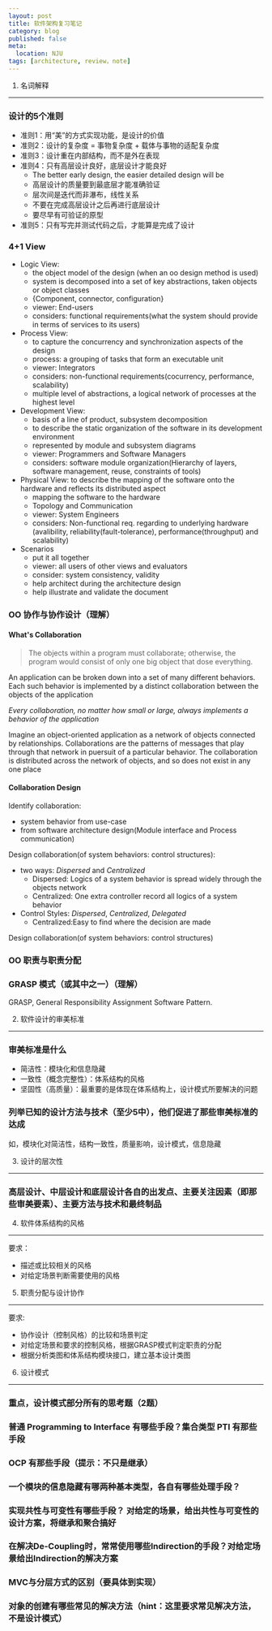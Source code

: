 ```yaml
---
layout: post
title: 软件架构复习笔记
category: blog
published: false
meta:
  location: NJU 
tags: [architecture, review，note]
---
```


1. 名词解释
----------


### 设计的5个准则

+   准则1：用“美”的方式实现功能，是设计的价值
+   准则2：设计的复杂度 = 事物复杂度 + 载体与事物的适配复杂度
+   准则3：设计重在内部结构，而不是外在表现
+   准则4：只有高层设计良好，底层设计才能良好
    +   The better early design, the easier detailed design will be
    +   高层设计的质量要到最底层才能准确验证
    +   层次间是迭代而非瀑布，线性关系
    +   不要在完成高层设计之后再进行底层设计
    +   要尽早有可验证的原型
+   准则5：只有写完并测试代码之后，才能算是完成了设计

### 4+1 View

+   Logic View: 
    +   the object model of the design (when an oo design method is used)
    +   system is decomposed into a set of key abstractions, taken objects or object classes
    +   {Component, connector, configuration}
    +   viewer: End-users
    +   considers: functional requirements(what the system should provide in terms of services to its users)
+   Process View: 
    +   to capture the concurrency and synchronization aspects of the design
    +   process: a grouping of tasks that form an executable unit
    +   viewer: Integrators
    +   considers: non-functional requirements(cocurrency, performance, scalability)
    +   multiple level of abstractions, a logical network of processes at the highest level
+   Development View: 
    +   basis of a line of product, subsystem decomposition
    +   to describe the static organization of the software in its development environment
    +   represented by module and subsystem diagrams
    +   viewer: Programmers and Software Managers
    +   considers: software module organization(Hierarchy of layers, software management, reuse, constraints of tools)
+   Physical View: to describe the mapping of the software onto the hardware and reflects its distributed aspect
    +   mapping the software to the hardware
    +   Topology and Communication
    +   viewer: System Engineers
    +   considers: Non-functional req. regarding to underlying hardware (avalibility, reliability(fault-tolerance), performance(throughput) and scalability)
+   Scenarios
    +   put it all together
    +   viewer: all users of other views and evaluators
    +   consider: system consistency, validity
    +   help architect during the architecture design
    +   help illustrate and validate the document

### OO 协作与协作设计（理解）

#### What's Collaboration  
  
> The objects within a program must collaborate;
> otherwise, the program would consist of only one 
> big object that dose everything.

An application can be broken down into a set of many different behaviors. Each such behavior is implemented by a distinct collaboration between the objects of the application

*Every collaboration, no matter how small or large, always implements a behavior of the application*

Imagine an object-oriented application as a network of objects connected by relationships. Collaborations are the patterns of messages that play through that network in puersuit of a particular behavior. The collaboration is distributed across the network of objects, and so does not exist in any one place

#### Collaboration Design

Identify collaboration:

+   system behavior from use-case
+   from software architecture design(Module interface and Process communication)

Design collaboration(of system behaviors: control structures):

+   two ways: *Dispersed* and *Centralized*
    +   Dispersed: Logics of a system behavior is spread widely through the objects network
    +   Centralized: One extra controller record all logics of a system behavior
+   Control Styles: *Dispersed*, *Centralized*, *Delegated*
    +   Centralized:Easy to find where the decision are made


Design collaboration(of system behaviors: control structures)

### OO 职责与职责分配

### GRASP 模式（或其中之一）（理解）

GRASP, General Responsibility Assignment Software Pattern.


2. 软件设计的审美标准
------------------

### 审美标准是什么

+   简洁性：模块化和信息隐藏
+   一致性（概念完整性）：体系结构的风格
+   坚固性（高质量）：最重要的是体现在体系结构上，设计模式所要解决的问题

### 列举已知的设计方法与技术（至少5中），他们促进了那些审美标准的达成

如，模块化对简洁性，结构一致性，质量影响，设计模式，信息隐藏


3. 设计的层次性
-------------

### 高层设计、中层设计和底层设计各自的出发点、主要关注因素（即那些审美要素）、主要方法与技术和最终制品


4. 软件体系结构的风格
------------------

要求：

+   描述或比较相关的风格
+   对给定场景判断需要使用的风格


5. 职责分配与设计协作
------------------

要求:

+   协作设计（控制风格）的比较和场景判定
+   对给定场景和要求的控制风格，根据GRASP模式判定职责的分配
+   根据分析类图和体系结构模块接口，建立基本设计类图


6. 设计模式
----------

### 重点，设计模式部分所有的思考题（2题）

### 普通 Programming to Interface 有哪些手段？集合类型 PTI 有那些手段

### OCP 有那些手段（提示：不只是继承）

### 一个模块的信息隐藏有哪两种基本类型，各自有哪些处理手段？

### 实现共性与可变性有哪些手段？ 对给定的场景，给出共性与可变性的设计方案，将继承和聚合搞好

### 在解决De-Coupling时，常常使用哪些Indirection的手段？对给定场景给出Indirection的解决方案

### MVC与分层方式的区别（要具体到实现）

### 对象的创建有哪些常见的解决方法（hint：这里要求常见解决方法，不是设计模式）


